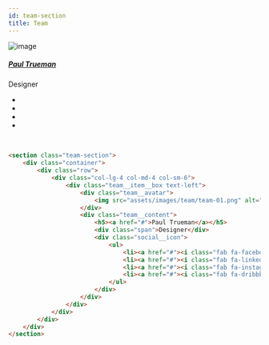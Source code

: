 ```yaml
---
id: team-section
title: Team
---
```


<section className="team-section">
    <div className="container">
        <div className="row">
            <div className="col-lg-4 col-md-4 col-sm-6">
                <div className="team__item__box text-left">
                    <div className="team__avatar">
                        <img src="assets/images/team/team-01.png" alt="image" />
                    </div>
                    <div className="team__content">
                        <h5><a href="#">Paul Trueman</a></h5>
                        <div className="span">Designer</div>
                        <div className="social__icon">
                            <ul>
                                <li><a href="#"><i className="fab fa-facebook-f"></i></a></li>
                                <li><a href="#"><i className="fab fa-linkedin-in"></i></a></li>
                                <li><a href="#"><i className="fab fa-instagram"></i></a></li>
                                <li><a href="#"><i className="fab fa-dribbble"></i></a></li>
                            </ul>
                        </div>
                    </div>
                </div>
            </div>
        </div>
    </div>
</section>
<br />

```html
<section class="team-section">
    <div class="container">
        <div class="row">
            <div class="col-lg-4 col-md-4 col-sm-6">
                <div class="team__item__box text-left">
                    <div class="team__avatar">
                        <img src="assets/images/team/team-01.png" alt="image" />
                    </div>
                    <div class="team__content">
                        <h5><a href="#">Paul Trueman</a></h5>
                        <div class="span">Designer</div>
                        <div class="social__icon">
                            <ul>
                                <li><a href="#"><i class="fab fa-facebook-f"></i></a></li>
                                <li><a href="#"><i class="fab fa-linkedin-in"></i></a></li>
                                <li><a href="#"><i class="fab fa-instagram"></i></a></li>
                                <li><a href="#"><i class="fab fa-dribbble"></i></a></li>
                            </ul>
                        </div>
                    </div>
                </div>
            </div>
        </div>
    </div>
</section>
```